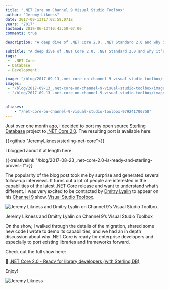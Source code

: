```yaml
---
title: ".NET Core on Channel 9 Visual Studio Toolbox"
author: "Jeremy Likness"
date: 2017-09-13T17:02:59.071Z
years: "2017"
lastmod: 2019-06-13T10:43:50-07:00
comments: true

description: "A deep dive of .NET Core 2.0, .NET Standard 2.0 and why it’s ready for developers to migrate their code today, with in depth example porting the 6-year old open source NoSQL Sterling Database."

subtitle: "A deep dive of .NET Core 2.0, .NET Standard 2.0 and why it’s ready for developers to migrate their code today."
tags:
 -  .NET Core 
 - Database 
 - Development 

image: "/blog/2017-09-13_.net-core-on-channel-9-visual-studio-toolbox/images/1.jpeg" 
images:
 - "/blog/2017-09-13_.net-core-on-channel-9-visual-studio-toolbox/images/1.jpeg" 
 - "/blog/2017-09-13_.net-core-on-channel-9-visual-studio-toolbox/images/2.gif" 


aliases:
    - "/net-core-on-channel-9-visual-studio-toolbox-979241700758"
---
```


Just over one month ago, I decided to port my open source <i class="fab fa-github"></i> [Sterling Database](https://github.com/JeremyLikness/SterlingNoSQL) project to [.NET Core 2.0](https://jlik.me/bb1). The resulting port is available here:

{{<github "JeremyLikness/sterling-net-core">}}

I blogged about it at length here:

{{<relativelink "/blog/2017-08-23_.net-core-2.0-is-ready-and-sterling-proves-it">}}

The popularity of the blog post took me by surprise and generated several follow-up interviews. It turns out a lot of people are interested in the capabilities of the latest .NET Core release and want to understand what’s different. I was very excited to be contacted by <i class="fab fa-twitter"></i> [Dmitry Lyalin](https://www.twitter.com/lyalindotcom) to appear on his [Channel 9](https://jlik.me/bb3) show, [Visual Studio Toolbox](https://jlik.me/bb2).

![Jeremy Likness and Dmitry Lyalin on Channel 9’s Visual Studio Toolbox](/blog/2017-09-13_.net-core-on-channel-9-visual-studio-toolbox/images/1.jpeg)
<figcaption>Jeremy Likness and Dmitry Lyalin on Channel 9’s Visual Studio Toolbox</figcaption>

On the show, I walked through the details of the migration, shared some new code I wrote to demo its capabilities, and we had an in depth discussion about why .NET Core is ready for enterprise developers and especially to port existing libraries and frameworks forward.

Check out the full show here:

🎦 [.NET Core 2.0 - Ready for library developers (with Sterling DB)](https://jlik.me/bb4)

Enjoy!

![Jeremy Likness](/blog/2017-09-13_.net-core-on-channel-9-visual-studio-toolbox/images/2.gif)
